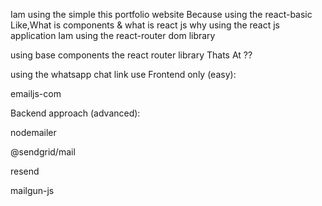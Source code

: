 Iam using the simple this portfolio website
Because using the react-basic Like,What is components & what is react js why using the react js application
Iam using the react-router dom library

using base components the react router library Thats At ??

using the whatsapp chat link use
Frontend only (easy):

emailjs-com

Backend approach (advanced):

nodemailer

@sendgrid/mail

resend

mailgun-js
